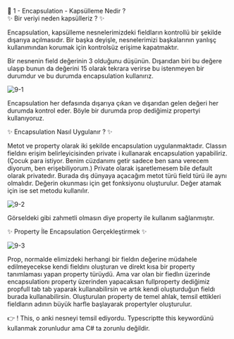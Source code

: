 👋 1 - Encapsulation - Kapsülleme Nedir ?                                                                        
 ✨ Bir veriyi neden kapsülleriz ? ✨
 
Encapsulation, kapsülleme nesnelerimizdeki fieldların kontrollü bir şekilde dışarıya açılmasıdır. Bir başka deyişle, nesnelerimizi başkalarının yanlışç kullanımından korumak için kontrolsüz erişime kapatmaktır. 

Bir nesnenin field değerinin 3 olduğunu düşünün. Dışarıdan biri bu değere ulaşıp bunun da değerini 15 olarak tekrara verirse bu istenmeyen bir durumdur ve bu durumda encapsulation kullanırız. 

![9-1](https://github.com/user-attachments/assets/35f7dbdf-f5a8-4442-ae93-f06e075ad091)

Encapsulation her defasında dışarıya çıkan ve dışarıdan gelen değeri her durumda kontrol eder. Böyle bir durumda prop dediğimiz propertyi kullanıyoruz. 

  ✨ Encapsulation Nasıl Uygulanır ? ✨

Metot ve property olarak iki şekilde encapsulation uygulanmaktadır. Classın fieldını erişim belirleyicisinden private i kullanarak encapsulation yapabiliriz. (Çocuk para istiyor. Benim cüzdanımı getir sadece ben sana verecem diyorum, ben erişebiliyorum.) Private olarak işaretlemesem bile default olarak privatedır. Burada dış dünyaya açacağım metot türü field türü ile aynı olmalıdır. Değerin okunması için get fonksiyonu oluşturulur. Değer atamak için ise set metodu kullanılır. 

![9-2](https://github.com/user-attachments/assets/dffbeac5-0bb1-4a10-be4b-bde1bd828172)

Görseldeki gibi zahmetli olmasın diye property ile kullanım sağlanmıştır. 

  ✨ Property İle Encapsulation Gerçekleştirmek ✨

![9-3](https://github.com/user-attachments/assets/c8852c0e-2376-42e2-8c4f-e03b30829fd4)

Prop, normalde elimizdeki herhangi bir fieldın değerine müdahele edilmeyecekse kendi fieldını oluşturan ve direkt kısa bir property tanımlaması yapan property türüydü. Ama var olan bir fiedlın üzerinde encapsulationı property üzerinden yapacaksan fullproperty dediğimiz propfull tab tab yaparak kullanabilirsin ve artık kendi oluşturduğun fieldı burada kullanabilirsin. Oluşturulan property de temel ahlak, temsil ettikleri fieldların adının büyük harfle başlayarak propertyler oluşturulur.  

👉 ! This, o anki nesneyi temsil ediyordu. Typescriptte this keywordünü kullanmak zorunludur ama C# ta zorunlu değildir.  
